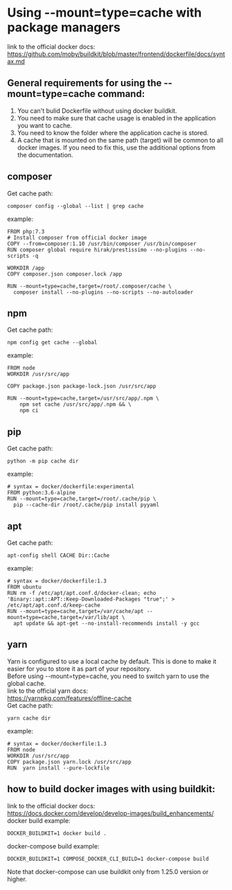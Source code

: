 # Using --mount=type=cache with package managers
link to the official docker docs:  
https://github.com/moby/buildkit/blob/master/frontend/dockerfile/docs/syntax.md  
## General requirements for using the --mount=type=cache command:  
1) You can't bulid Dockerfile without using docker buildkit.  
2) You need to make sure that cache usage is enabled in the application you want to cache.  
3) You need to know the folder where the application cache is stored.  
4) A cache that is mounted on the same path (target) will be common to all docker images. If you need to fix this, use the additional options from the documentation.  

## composer  
Get cache path:  
```
composer config --global --list | grep cache
```
example:  
```
FROM php:7.3
# Install composer from official docker image
COPY --from=composer:1.10 /usr/bin/composer /usr/bin/composer
RUN composer global require hirak/prestissimo --no-plugins --no-scripts -q

WORKDIR /app
COPY composer.json composer.lock /app

RUN --mount=type=cache,target=/root/.composer/cache \
  composer install --no-plugins --no-scripts --no-autoloader

```
## npm  
Get cache path:  
```
npm config get cache --global
```
example:  
```
FROM node
WORKDIR /usr/src/app

COPY package.json package-lock.json /usr/src/app

RUN --mount=type=cache,target=/usr/src/app/.npm \
    npm set cache /usr/src/app/.npm && \
    npm ci
```
## pip  
Get cache path:  
```
python -m pip cache dir
```
example:  
```
# syntax = docker/dockerfile:experimental
FROM python:3.6-alpine
RUN --mount=type=cache,target=/root/.cache/pip \
  pip --cache-dir /root/.cache/pip install pyyaml
```
## apt  
Get cache path:  
```
apt-config shell CACHE Dir::Cache
```
example:  
```
# syntax = docker/dockerfile:1.3
FROM ubuntu
RUN rm -f /etc/apt/apt.conf.d/docker-clean; echo 'Binary::apt::APT::Keep-Downloaded-Packages "true";' > /etc/apt/apt.conf.d/keep-cache
RUN --mount=type=cache,target=/var/cache/apt --mount=type=cache,target=/var/lib/apt \
  apt update && apt-get --no-install-recommends install -y gcc
```
## yarn  
Yarn is configured to use a local cache by default. This is done to make it easier for you to store it as part of your repository.  
Before using --mount=type=cache, you need to switch yarn to use the global cache.  
link to the official yarn docs:  
https://yarnpkg.com/features/offline-cache  
Get cache path:  
```
yarn cache dir
```
example:  
```
# syntax = docker/dockerfile:1.3
FROM node
WORKDIR /usr/src/app
COPY package.json yarn.lock /usr/src/app
RUN  yarn install --pure-lockfile
```
## how to build docker images with using buildkit:  
link to the official docker docs:  
https://docs.docker.com/develop/develop-images/build_enhancements/  
docker build example:  
```
DOCKER_BUILDKIT=1 docker build .
```
docker-compose build example:  
```
DOCKER_BUILDKIT=1 COMPOSE_DOCKER_CLI_BUILD=1 docker-compose build
```
Note that docker-compose can use buildkit only from 1.25.0 version or higher.  
